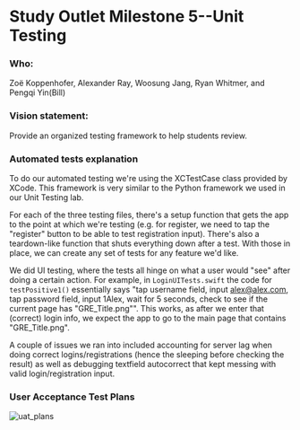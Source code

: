 # Study Outlet Milestone 5--Unit Testing
### Who: 
Zoë Koppenhofer, Alexander Ray, Woosung Jang, Ryan Whitmer, and Pengqi Yin(Bill)
### Vision statement:
Provide an organized testing framework to help students review.
### Automated tests explanation
To do our automated testing we're using the XCTestCase class provided by XCode. This framework is very similar to the Python framework we used in our Unit Testing lab.

For each of the three testing files, there's a setup function that gets the app to the point at which we're testing (e.g. for register, we need to tap the "register" button to be able to test registration input). There's also a teardown-like function that shuts everything down after a test. With those in place, we can create any set of tests for any feature we'd like.

We did UI testing, where the tests all hinge on what a user would "see" after doing a certain action. For example, in `LoginUITests.swift` the code for `testPositive1()` essentially says "tap username field, input alex@alex.com, tap password field, input 1Alex, wait for 5 seconds, check to see if the current page has "GRE_Title.png"". This works, as after we enter that (correct) login info, we expect the app to go to the main page that contains "GRE_Title.png".

A couple of issues we ran into included accounting for server lag when doing correct logins/registrations (hence the sleeping before checking the result) as well as debugging textfield autocorrect that kept messing with valid login/registration input.

### User Acceptance Test Plans
![uat_plans](https://cloud.githubusercontent.com/assets/25576113/25074200/a15347e0-22aa-11e7-980f-5cde51a73da5.PNG)


